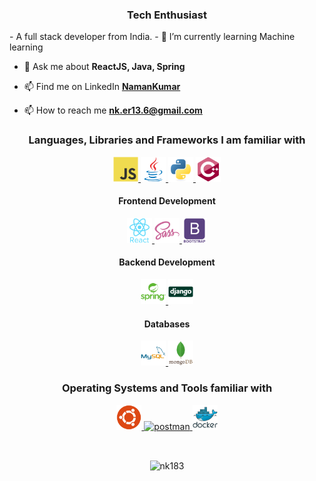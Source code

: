<h1 align="center" hidden>Hi! I am Naman Kumar</h1>
<h3 align="center">Tech Enthusiast</h3>
- A full stack developer from India.
- 🌱 I’m currently learning Machine learning

- 💬 Ask me about **ReactJS, Java, Spring**

- 📫 Find me on LinkedIn [**NamanKumar**](https://www.linkedin.com/in/naman-kumar-0898ba1a5)

- 📫 How to reach me **nk.er13.6@gmail.com**


<!-- <h3 align="center">Connect with me:</h3>
<p align="center">
    <a href="https://www.linkedin.com/in/naman-kumar-0898ba1a5/" target="blank"><img align="center" src="https://cdn.jsdelivr.net/npm/simple-icons@3.0.1/icons/linkedin.svg" alt="nk183" height="30" width="40" /></a>
    <a href="https://leetcode.com/nk183/" target="blank"><img align="center" src="https://cdn.jsdelivr.net/npm/simple-icons@3.0.1/icons/leetcode.svg" alt="nk183" height="30" width="40" /></a>
</p> -->

<h3 align="center">Languages, Libraries and Frameworks I am familiar with</h3>
<p align="center">
    <a href="https://developer.mozilla.org/en-US/docs/Web/JavaScript" target="_blank"> <img src="https://raw.githubusercontent.com/devicons/devicon/master/icons/javascript/javascript-original.svg" alt="javascript" width="40" height="40"/> </a> 
    <a href="https://www.java.com/" target="_blank"> <img src="https://raw.githubusercontent.com/devicons/devicon/master/icons/java/java-original.svg" alt="c" width="40" height="40"/> </a>
    <a href="https://www.python.org" target="_blank"> <img src="https://raw.githubusercontent.com/devicons/devicon/master/icons/python/python-original.svg" alt="python" width="40" height="40"/> </a> 
    <a href="https://www.cplusplus.com/" target="_blank"> <img src="https://raw.githubusercontent.com/devicons/devicon/master/icons/cplusplus/cplusplus-original.svg" alt="c" width="40" height="40"/> </a>
</p>
<h4 align="center">Frontend Development</h4>
<p align="center">
<a href="https://reactjs.org/" target="_blank"> <img src="https://raw.githubusercontent.com/devicons/devicon/master/icons/react/react-original-wordmark.svg" alt="react" width="40" height="40"/> </a>
    <a href="https://sass-lang.com" target="_blank"> <img src="https://raw.githubusercontent.com/devicons/devicon/master/icons/sass/sass-original.svg" alt="sass" width="40" height="40"/> </a>   
    <a href="https://getbootstrap.com" target="_blank"> <img src="https://raw.githubusercontent.com/devicons/devicon/master/icons/bootstrap/bootstrap-plain-wordmark.svg" alt="bootstrap" width="40" height="40"/> </a> 
</p>

<h4 align="center">Backend Development</h4>
<p align="center">
    <a href="https://spring.io/" target=_blank"> <img src="https://raw.githubusercontent.com/devicons/devicon/master/icons/spring/spring-original-wordmark.svg" alt="nodejs" width="40" height="40"/> </a>
    <a href="https://www.djangoproject.com/" target="_blank"> <img src="https://raw.githubusercontent.com/devicons/devicon/master/icons/django/django-original.svg" alt="django" width="40" height="40"/> </a> 
</p>

<h4 align="center">Databases</h4>
<p align="center">
    <a href="https://www.mysql.com/" target="_blank"> <img src="https://raw.githubusercontent.com/devicons/devicon/master/icons/mysql/mysql-original-wordmark.svg" alt="mysql" width="40" height="40"/> </a> 
    <a href="https://www.mongodb.com/" target="_blank"> <img src="https://raw.githubusercontent.com/devicons/devicon/master/icons/mongodb/mongodb-original-wordmark.svg" alt="mongodb" width="40" height="40"/> </a> 
</p>

<h3 align="center">Operating Systems and Tools familiar with</h3>
<p align="center">
    <a href="https://www.ubuntu.org/" target="_blank"> <img src="https://raw.githubusercontent.com/devicons/devicon/master/icons/ubuntu/ubuntu-plain.svg" alt="linux" width="40" height="40"/> </a> 
    <a href="https://postman.com" target="_blank"> <img src="https://www.vectorlogo.zone/logos/getpostman/getpostman-icon.svg" alt="postman" width="40" height="40"/> </a> 
    <a href="https://www.docker.com/" target="_blank"> <img src="https://raw.githubusercontent.com/devicons/devicon/master/icons/docker/docker-original-wordmark.svg" alt="docker" width="40" height="40"/> </a> 
</p>
<br>

<p align="center"><img align="center" src="https://github-readme-stats.vercel.app/api/top-langs?username=nk183&show_icons=true&theme=dark&locale=en&layout=compact" alt="nk183" /></p>

<!-- <p>&nbsp;<img align="right" src="https://github-readme-stats.vercel.app/api?username=nk183&show_icons=true&theme=dark&title_color=ffffff&text_color=ffffff&locale=en" alt="nk183" /></p> -->

